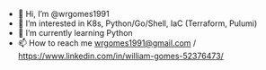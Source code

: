 - 👋 Hi, I’m @wrgomes1991
- 👀 I’m interested in K8s, Python/Go/Shell, IaC (Terraform, Pulumi)
- 🌱 I’m currently learning Python
- 📫 How to reach me wrgomes1991@gmail.com / https://www.linkedin.com/in/william-gomes-52376473/

<!---
wrgomes1991/wrgomes1991 is a ✨ special ✨ repository because its `README.md` (this file) appears on your GitHub profile.
You can click the Preview link to take a look at your changes.
--->
